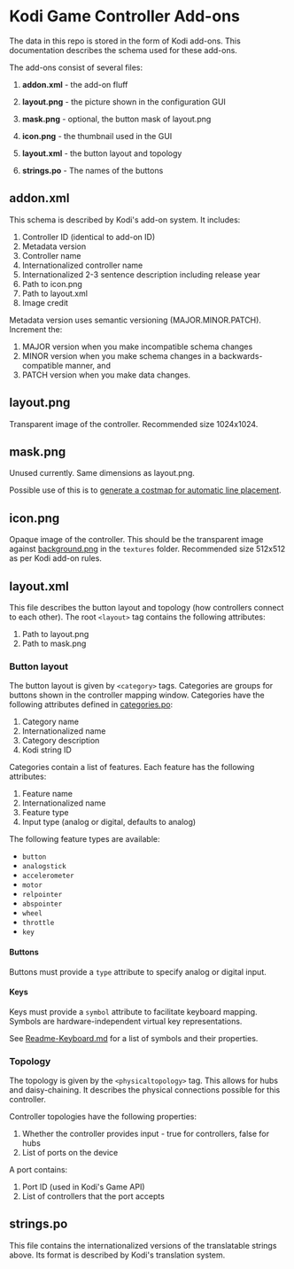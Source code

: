 # Kodi Game Controller Add-ons

The data in this repo is stored in the form of Kodi add-ons. This documentation describes the schema used for these add-ons.

The add-ons consist of several files:

1. **addon.xml** - the add-on fluff

2. **layout.png** - the picture shown in the configuration GUI

3. **mask.png** - optional, the button mask of layout.png

3. **icon.png** - the thumbnail used in the GUI

4. **layout.xml** - the button layout and topology

6. **strings.po** - The names of the buttons

## addon.xml

This schema is described by Kodi's add-on system. It includes:

1. Controller ID (identical to add-on ID)
2. Metadata version
3. Controller name
4. Internationalized controller name
5. Internationalized 2-3 sentence description including release year
6. Path to icon.png
7. Path to layout.xml
8. Image credit

Metadata version uses semantic versioning (MAJOR.MINOR.PATCH). Increment the:

1. MAJOR version when you make incompatible schema changes
2. MINOR version when you make schema changes in a backwards-compatible manner, and
3. PATCH version when you make data changes.

## layout.png

Transparent image of the controller. Recommended size 1024x1024.

## mask.png

Unused currently. Same dimensions as layout.png.

Possible use of this is to [generate a costmap for automatic line placement](scripts).

## icon.png

Opaque image of the controller. This should be the transparent image against [background.png](https://github.com/kodi-game/kodi-game-controllers/blob/master/textures/background.png) in the `textures` folder. Recommended size 512x512 as per Kodi add-on rules.

## layout.xml

This file describes the button layout and topology (how controllers connect to each other). The root `<layout>` tag contains the following attributes:

1. Path to layout.png
2. Path to mask.png

### Button layout

The button layout is given by `<category>` tags. Categories are groups for buttons shown in the controller mapping window. Categories have the following attributes defined in [categories.po](https://github.com/kodi-game/kodi-game-controllers/blob/master/categories.po):

1. Category name
2. Internationalized name
3. Category description
4. Kodi string ID

Categories contain a list of features. Each feature has the following attributes:

1. Feature name
2. Internationalized name
3. Feature type
4. Input type (analog or digital, defaults to analog)

The following feature types are available:

* `button`
* `analogstick`
* `accelerometer`
* `motor`
* `relpointer`
* `abspointer`
* `wheel`
* `throttle`
* `key`

#### Buttons

Buttons must provide a `type` attribute to specify analog or digital input.

#### Keys

Keys must provide a `symbol` attribute to facilitate keyboard mapping. Symbols are hardware-independent virtual key representations.

See [Readme-Keyboard.md](Readme-Keyboard.md) for a list of symbols and their properties.

### Topology

The topology is given by the `<physicaltopology>` tag. This allows for hubs and daisy-chaining. It describes the physical connections possible for this controller.

Controller topologies have the following properties:

1. Whether the controller provides input - true for controllers, false for hubs
2. List of ports on the device

A port contains:

1. Port ID (used in Kodi's Game API)
2. List of controllers that the port accepts

## strings.po

This file contains the internationalized versions of the translatable strings above. Its format is described by Kodi's translation system.

